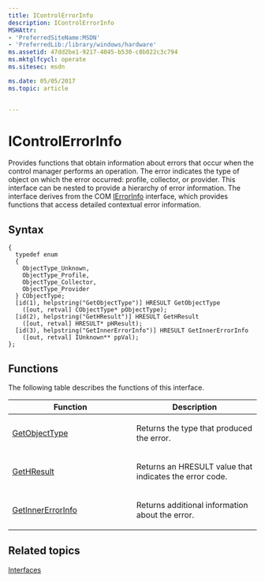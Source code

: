 ```yaml
---
title: IControlErrorInfo
description: IControlErrorInfo
MSHAttr:
- 'PreferredSiteName:MSDN'
- 'PreferredLib:/library/windows/hardware'
ms.assetid: 47dd2be1-9217-4045-b530-c8b022c3c794
ms.mktglfcycl: operate
ms.sitesec: msdn

ms.date: 05/05/2017
ms.topic: article


---
```


# IControlErrorInfo


Provides functions that obtain information about errors that occur when the control manager performs an operation. The error indicates the type of object on which the error occurred: profile, collector, or provider. This interface can be nested to provide a hierarchy of error information. The interface derives from the COM [IErrorInfo](http://go.microsoft.com/fwlink/p/?linkid=217161) interface, which provides functions that access detailed contextual error information.

## Syntax


```
{
  typedef enum
  {
    ObjectType_Unknown,
    ObjectType_Profile,
    ObjectType_Collector,
    ObjectType_Provider
  } CObjectType;
  [id(1), helpstring("GetObjectType")] HRESULT GetObjectType
    ([out, retval] CObjectType* pObjectType);
  [id(2), helpstring("GetHResult")] HRESULT GetHResult
    ([out, retval] HRESULT* pHResult);
  [id(3), helpstring("GetInnerErrorInfo")] HRESULT GetInnerErrorInfo
    ([out, retval] IUnknown** ppVal);
};
```

## Functions


The following table describes the functions of this interface.

<table>
<colgroup>
<col width="50%" />
<col width="50%" />
</colgroup>
<thead>
<tr class="header">
<th>Function</th>
<th>Description</th>
</tr>
</thead>
<tbody>
<tr class="odd">
<td><p><a href="getobjecttype.md" data-raw-source="[GetObjectType](getobjecttype.md)">GetObjectType</a></p></td>
<td><p>Returns the type that produced the error.</p></td>
</tr>
<tr class="even">
<td><p><a href="gethresult.md" data-raw-source="[GetHResult](gethresult.md)">GetHResult</a></p></td>
<td><p>Returns an HRESULT value that indicates the error code.</p></td>
</tr>
<tr class="odd">
<td><p><a href="getinnererrorinfo.md" data-raw-source="[GetInnerErrorInfo](getinnererrorinfo.md)">GetInnerErrorInfo</a></p></td>
<td><p>Returns additional information about the error.</p></td>
</tr>
</tbody>
</table>

 

## Related topics


[Interfaces](interfaces-wprcontrol.md)

 

 







